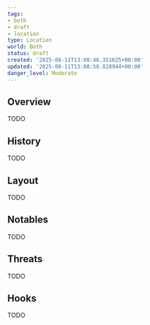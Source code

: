 ```yaml
---
tags:
- both
- draft
- location
type: Location
world: Both
status: draft
created: '2025-08-11T13:08:46.351625+00:00'
updated: '2025-08-11T13:08:50.828944+00:00'
danger_level: Moderate
---
```



## Overview

TODO
## History

TODO
## Layout

TODO
## Notables

TODO
## Threats

TODO
## Hooks

TODO
